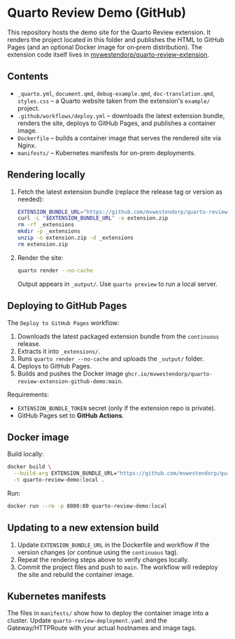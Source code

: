 # Quarto Review Demo (GitHub)

This repository hosts the demo site for the Quarto Review extension. It renders the
project located in this folder and publishes the HTML to GitHub Pages (and an
optional Docker image for on‑prem distribution). The extension code itself lives
in [mvwestendorp/quarto-review-extension](https://github.com/mvwestendorp/quarto-review-extension).

## Contents

- `_quarto.yml`, `document.qmd`, `debug-example.qmd`, `doc-translation.qmd`, `styles.css` –
  a Quarto website taken from the extension's `example/` project.
- `.github/workflows/deploy.yml` – downloads the latest extension bundle, renders the
  site, deploys to GitHub Pages, and publishes a container image.
- `Dockerfile` – builds a container image that serves the rendered site via Nginx.
- `manifests/` – Kubernetes manifests for on-prem deployments.

## Rendering locally

1. Fetch the latest extension bundle (replace the release tag or version as needed):

   ```bash
   EXTENSION_BUNDLE_URL="https://github.com/mvwestendorp/quarto-review-extension/releases/download/continuous/quarto-review-extension-0.1.0.zip"
   curl -L "$EXTENSION_BUNDLE_URL" -o extension.zip
   rm -rf _extensions
   mkdir -p _extensions
   unzip -o extension.zip -d _extensions
   rm extension.zip
   ```

2. Render the site:

   ```bash
   quarto render --no-cache
   ```

   Output appears in `_output/`. Use `quarto preview` to run a local server.

## Deploying to GitHub Pages

The `Deploy to GitHub Pages` workflow:

1. Downloads the latest packaged extension bundle from the `continuous` release.
2. Extracts it into `_extensions/`.
3. Runs `quarto render --no-cache` and uploads the `_output/` folder.
4. Deploys to GitHub Pages.
5. Builds and pushes the Docker image `ghcr.io/mvwestendorp/quarto-review-extension-github-demo:main`.

Requirements:
- `EXTENSION_BUNDLE_TOKEN` secret (only if the extension repo is private).
- GitHub Pages set to **GitHub Actions**.

## Docker image

Build locally:

```bash
docker build \
  --build-arg EXTENSION_BUNDLE_URL="https://github.com/mvwestendorp/quarto-review-extension/releases/download/continuous/quarto-review-extension-0.1.0.zip" \
  -t quarto-review-demo:local .
```

Run:

```bash
docker run --rm -p 8080:80 quarto-review-demo:local
```

## Updating to a new extension build

1. Update `EXTENSION_BUNDLE_URL` in the Dockerfile and workflow if the version changes
   (or continue using the `continuous` tag).
2. Repeat the rendering steps above to verify changes locally.
3. Commit the project files and push to `main`. The workflow will redeploy the site
   and rebuild the container image.

## Kubernetes manifests

The files in `manifests/` show how to deploy the container image into a cluster. Update
`quarto-review-deployment.yaml` and the Gateway/HTTPRoute with your actual hostnames and image tags.
